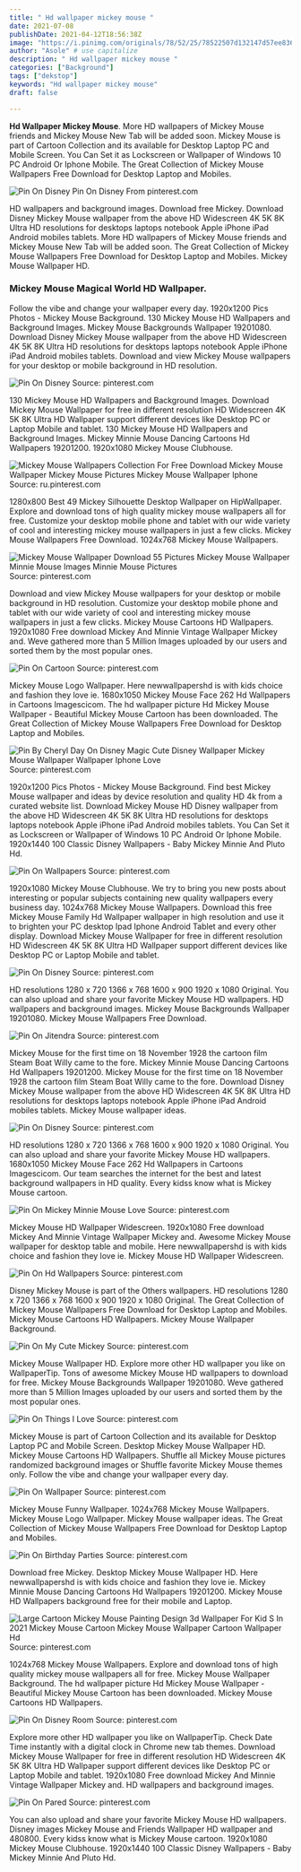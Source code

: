 ```yaml
---
title: " Hd wallpaper mickey mouse "
date: 2021-07-08
publishDate: 2021-04-12T18:56:38Z
image: "https://i.pinimg.com/originals/78/52/25/78522507d132147d57ee83648d76be82.jpg"
author: "Asole" # use capitalize
description: " Hd wallpaper mickey mouse "
categories: ["Background"]
tags: ["dekstop"]
keywords: "Hd wallpaper mickey mouse"
draft: false

---
```



**Hd Wallpaper Mickey Mouse**. More HD wallpapers of Mickey Mouse friends and Mickey Mouse New Tab will be added soon. Mickey Mouse is part of Cartoon Collection and its available for Desktop Laptop PC and Mobile Screen. You Can Set it as Lockscreen or Wallpaper of Windows 10 PC Android Or Iphone Mobile. The Great Collection of Mickey Mouse Wallpapers Free Download for Desktop Laptop and Mobiles.

![Pin On Disney](https://i.pinimg.com/originals/55/16/ef/5516efaf155117f71df6b3042201b5cb.jpg "Pin On Disney")
Pin On Disney From pinterest.com


HD wallpapers and background images. Download free Mickey. Download Disney Mickey Mouse wallpaper from the above HD Widescreen 4K 5K 8K Ultra HD resolutions for desktops laptops notebook Apple iPhone iPad Android mobiles tablets. More HD wallpapers of Mickey Mouse friends and Mickey Mouse New Tab will be added soon. The Great Collection of Mickey Mouse Wallpapers Free Download for Desktop Laptop and Mobiles. Mickey Mouse Wallpaper HD.

### Mickey Mouse Magical World HD Wallpaper.

Follow the vibe and change your wallpaper every day. 1920x1200 Pics Photos - Mickey Mouse Background. 130 Mickey Mouse HD Wallpapers and Background Images. Mickey Mouse Backgrounds Wallpaper 19201080. Download Disney Mickey Mouse wallpaper from the above HD Widescreen 4K 5K 8K Ultra HD resolutions for desktops laptops notebook Apple iPhone iPad Android mobiles tablets. Download and view Mickey Mouse wallpapers for your desktop or mobile background in HD resolution.


![Pin On Disney](https://i.pinimg.com/originals/08/de/f3/08def341e388609d2af172339a0065dd.jpg "Pin On Disney")
Source: pinterest.com

130 Mickey Mouse HD Wallpapers and Background Images. Download Mickey Mouse Wallpaper for free in different resolution HD Widescreen 4K 5K 8K Ultra HD Wallpaper support different devices like Desktop PC or Laptop Mobile and tablet. 130 Mickey Mouse HD Wallpapers and Background Images. Mickey Minnie Mouse Dancing Cartoons Hd Wallpapers 19201200. 1920x1080 Mickey Mouse Clubhouse.

![Mickey Mouse Wallpapers Collection For Free Download Mickey Mouse Wallpaper Mickey Mouse Pictures Mickey Mouse Wallpaper Iphone](https://i.pinimg.com/originals/b4/74/95/b47495e2a781cd78ef230911cfd24896.jpg "Mickey Mouse Wallpapers Collection For Free Download Mickey Mouse Wallpaper Mickey Mouse Pictures Mickey Mouse Wallpaper Iphone")
Source: ru.pinterest.com

1280x800 Best 49 Mickey Silhouette Desktop Wallpaper on HipWallpaper. Explore and download tons of high quality mickey mouse wallpapers all for free. Customize your desktop mobile phone and tablet with our wide variety of cool and interesting mickey mouse wallpapers in just a few clicks. Mickey Mouse Wallpapers Free Download. 1024x768 Mickey Mouse Wallpapers.

![Mickey Mouse Wallpaper Download 55 Pictures Mickey Mouse Wallpaper Minnie Mouse Images Minnie Mouse Pictures](https://i.pinimg.com/originals/d3/48/c8/d348c8454a63a67e5b36da1e56f2b114.jpg "Mickey Mouse Wallpaper Download 55 Pictures Mickey Mouse Wallpaper Minnie Mouse Images Minnie Mouse Pictures")
Source: pinterest.com

Download and view Mickey Mouse wallpapers for your desktop or mobile background in HD resolution. Customize your desktop mobile phone and tablet with our wide variety of cool and interesting mickey mouse wallpapers in just a few clicks. Mickey Mouse Cartoons HD Wallpapers. 1920x1080 Free download Mickey And Minnie Vintage Wallpaper Mickey and. Weve gathered more than 5 Million Images uploaded by our users and sorted them by the most popular ones.

![Pin On Cartoon](https://i.pinimg.com/originals/5c/76/2f/5c762f75a788a549e4093a8ebef5a992.jpg "Pin On Cartoon")
Source: pinterest.com

Mickey Mouse Logo Wallpaper. Here newwallpapershd is with kids choice and fashion they love ie. 1680x1050 Mickey Mouse Face 262 Hd Wallpapers in Cartoons Imagescicom. The hd wallpaper picture Hd Mickey Mouse Wallpaper - Beautiful Mickey Mouse Cartoon has been downloaded. The Great Collection of Mickey Mouse Wallpapers Free Download for Desktop Laptop and Mobiles.

![Pin By Cheryl Day On Disney Magic Cute Disney Wallpaper Mickey Mouse Wallpaper Wallpaper Iphone Love](https://i.pinimg.com/564x/00/ec/a0/00eca0b119743a9ebbabf3a1ee12e9ce.jpg "Pin By Cheryl Day On Disney Magic Cute Disney Wallpaper Mickey Mouse Wallpaper Wallpaper Iphone Love")
Source: pinterest.com

1920x1200 Pics Photos - Mickey Mouse Background. Find best Mickey Mouse wallpaper and ideas by device resolution and quality HD 4k from a curated website list. Download Mickey Mouse HD Disney wallpaper from the above HD Widescreen 4K 5K 8K Ultra HD resolutions for desktops laptops notebook Apple iPhone iPad Android mobiles tablets. You Can Set it as Lockscreen or Wallpaper of Windows 10 PC Android Or Iphone Mobile. 1920x1440 100 Classic Disney Wallpapers - Baby Mickey Minnie And Pluto Hd.

![Pin On Wallpapers](https://i.pinimg.com/originals/21/a7/23/21a7231df5085b4fd9d2ff551dae8f85.jpg "Pin On Wallpapers")
Source: pinterest.com

1920x1080 Mickey Mouse Clubhouse. We try to bring you new posts about interesting or popular subjects containing new quality wallpapers every business day. 1024x768 Mickey Mouse Wallpapers. Download this free Mickey Mouse Family Hd Wallpaper wallpaper in high resolution and use it to brighten your PC desktop Ipad Iphone Android Tablet and every other display. Download Mickey Mouse Wallpaper for free in different resolution HD Widescreen 4K 5K 8K Ultra HD Wallpaper support different devices like Desktop PC or Laptop Mobile and tablet.

![Pin On Disney](https://i.pinimg.com/originals/6e/04/7d/6e047dba30621fae03810dacecbda0d8.jpg "Pin On Disney")
Source: pinterest.com

HD resolutions 1280 x 720 1366 x 768 1600 x 900 1920 x 1080 Original. You can also upload and share your favorite Mickey Mouse HD wallpapers. HD wallpapers and background images. Mickey Mouse Backgrounds Wallpaper 19201080. Mickey Mouse Wallpapers Free Download.

![Pin On Jitendra](https://i.pinimg.com/originals/99/7b/3d/997b3d939a0eff40a018db80f2ae463a.jpg "Pin On Jitendra")
Source: pinterest.com

Mickey Mouse for the first time on 18 November 1928 the cartoon film Steam Boat Willy came to the fore. Mickey Minnie Mouse Dancing Cartoons Hd Wallpapers 19201200. Mickey Mouse for the first time on 18 November 1928 the cartoon film Steam Boat Willy came to the fore. Download Disney Mickey Mouse wallpaper from the above HD Widescreen 4K 5K 8K Ultra HD resolutions for desktops laptops notebook Apple iPhone iPad Android mobiles tablets. Mickey Mouse wallpaper ideas.

![Pin On Disney](https://i.pinimg.com/originals/55/16/ef/5516efaf155117f71df6b3042201b5cb.jpg "Pin On Disney")
Source: pinterest.com

HD resolutions 1280 x 720 1366 x 768 1600 x 900 1920 x 1080 Original. You can also upload and share your favorite Mickey Mouse HD wallpapers. 1680x1050 Mickey Mouse Face 262 Hd Wallpapers in Cartoons Imagescicom. Our team searches the internet for the best and latest background wallpapers in HD quality. Every kidss know what is Mickey Mouse cartoon.

![Pin On Mickey Minnie Mouse Love](https://i.pinimg.com/originals/be/0f/65/be0f652972abcaae73b842e4e0dde9bc.jpg "Pin On Mickey Minnie Mouse Love")
Source: pinterest.com

Mickey Mouse HD Wallpaper Widescreen. 1920x1080 Free download Mickey And Minnie Vintage Wallpaper Mickey and. Awesome Mickey Mouse wallpaper for desktop table and mobile. Here newwallpapershd is with kids choice and fashion they love ie. Mickey Mouse HD Wallpaper Widescreen.

![Pin On Hd Wallpapers](https://i.pinimg.com/originals/45/01/02/450102013dc10e1134bf3b86ea6951e5.jpg "Pin On Hd Wallpapers")
Source: pinterest.com

Disney Mickey Mouse is part of the Others wallpapers. HD resolutions 1280 x 720 1366 x 768 1600 x 900 1920 x 1080 Original. The Great Collection of Mickey Mouse Wallpapers Free Download for Desktop Laptop and Mobiles. Mickey Mouse Cartoons HD Wallpapers. Mickey Mouse Wallpaper Background.

![Pin On My Cute Mickey](https://i.pinimg.com/originals/0f/f2/bd/0ff2bde20697b52326a82b479574289e.jpg "Pin On My Cute Mickey")
Source: pinterest.com

Mickey Mouse Wallpaper HD. Explore more other HD wallpaper you like on WallpaperTip. Tons of awesome Mickey Mouse HD wallpapers to download for free. Mickey Mouse Backgrounds Wallpaper 19201080. Weve gathered more than 5 Million Images uploaded by our users and sorted them by the most popular ones.

![Pin On Things I Love](https://i.pinimg.com/originals/be/c6/87/bec6873eb2e71d3eea275cde9721af37.jpg "Pin On Things I Love")
Source: pinterest.com

Mickey Mouse is part of Cartoon Collection and its available for Desktop Laptop PC and Mobile Screen. Desktop Mickey Mouse Wallpaper HD. Mickey Mouse Cartoons HD Wallpapers. Shuffle all Mickey Mouse pictures randomized background images or Shuffle favorite Mickey Mouse themes only. Follow the vibe and change your wallpaper every day.

![Pin On Wallpaper](https://i.pinimg.com/originals/81/4f/0d/814f0dd5a2a42d3b99769289dcc45c76.jpg "Pin On Wallpaper")
Source: pinterest.com

Mickey Mouse Funny Wallpaper. 1024x768 Mickey Mouse Wallpapers. Mickey Mouse Logo Wallpaper. Mickey Mouse wallpaper ideas. The Great Collection of Mickey Mouse Wallpapers Free Download for Desktop Laptop and Mobiles.

![Pin On Birthday Parties](https://i.pinimg.com/originals/68/7c/f0/687cf0a8f986a528a002bea7c70ac266.jpg "Pin On Birthday Parties")
Source: pinterest.com

Download free Mickey. Desktop Mickey Mouse Wallpaper HD. Here newwallpapershd is with kids choice and fashion they love ie. Mickey Minnie Mouse Dancing Cartoons Hd Wallpapers 19201200. Mickey Mouse HD Wallpapers background free for their mobile and Laptop.

![Large Cartoon Mickey Mouse Painting Design 3d Wallpaper For Kid S In 2021 Mickey Mouse Cartoon Mickey Mouse Wallpaper Cartoon Wallpaper Hd](https://i.pinimg.com/originals/a5/97/98/a59798f0def89e531b918baa25a34669.jpg "Large Cartoon Mickey Mouse Painting Design 3d Wallpaper For Kid S In 2021 Mickey Mouse Cartoon Mickey Mouse Wallpaper Cartoon Wallpaper Hd")
Source: pinterest.com

1024x768 Mickey Mouse Wallpapers. Explore and download tons of high quality mickey mouse wallpapers all for free. Mickey Mouse Wallpaper Background. The hd wallpaper picture Hd Mickey Mouse Wallpaper - Beautiful Mickey Mouse Cartoon has been downloaded. Mickey Mouse Cartoons HD Wallpapers.

![Pin On Disney Room](https://i.pinimg.com/originals/c4/e4/1a/c4e41a7c9d9e3162418571c86531ab25.jpg "Pin On Disney Room")
Source: pinterest.com

Explore more other HD wallpaper you like on WallpaperTip. Check Date Time instantly with a digital clock in Chrome new tab themes. Download Mickey Mouse Wallpaper for free in different resolution HD Widescreen 4K 5K 8K Ultra HD Wallpaper support different devices like Desktop PC or Laptop Mobile and tablet. 1920x1080 Free download Mickey And Minnie Vintage Wallpaper Mickey and. HD wallpapers and background images.

![Pin On Pared](https://i.pinimg.com/originals/78/52/25/78522507d132147d57ee83648d76be82.jpg "Pin On Pared")
Source: pinterest.com

You can also upload and share your favorite Mickey Mouse HD wallpapers. Disney images Mickey Mouse and Friends Wallpaper HD wallpaper and 480800. Every kidss know what is Mickey Mouse cartoon. 1920x1080 Mickey Mouse Clubhouse. 1920x1440 100 Classic Disney Wallpapers - Baby Mickey Minnie And Pluto Hd.

